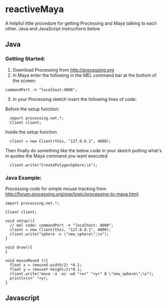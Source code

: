 # reactiveMaya
A helpful little procedure for getting Processing and Maya talking to each other. Java and JavaScript instructions below.

## Java

### Getting Started:
1. Download Processing from http://processing.org
2. In Maya enter the following in the MEL command bar at the bottom of the screen:
```
commandPort -n "localhost:4000";
```
3. In your Processing sketch insert the following lines of code:

  Before the setup function:
  ```
    import processing.net.*;
    Client client;
  ```
  Inside the setup function
  ```
    client = new Client(this, "127.0.0.1", 4000);
  ```
  Then finally do something like the below code in your sketch putting what's in quotes the Maya command you want executed.
  ```
    client.write("CreatePolygonSphere;\n");
  ```

### Java Example:
Processing code for simple mouse tracking from http://forum.processing.org/one/topic/processing-to-maya.html:
```
import processing.net.*;

Client client;

void setup(){
  // mel code: commandPort -n "localhost: 4000";
  client = new Client(this, "127.0.0.1", 4000);
  client.write("sphere -n \"new_sphere\";\n");
}

void draw(){
}

void mouseMoved (){
  float x = (mouseX-width/2) *0.1;
  float y = (mouseY-height/2)*0.1;
  client.write("move -a -os -wd "+x+" "+y+" 0 \"new_sphere\";\n");
  println(x+" "+y);
}
```
## Javascript
